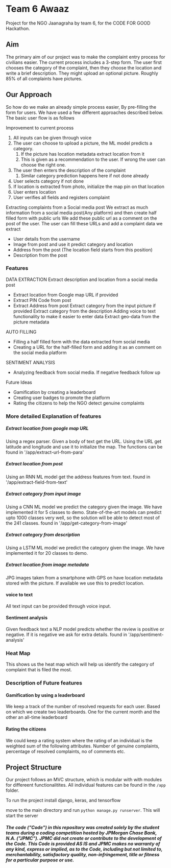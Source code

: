 # Team 6 Awaaz

Project for the NGO Jaanagraha by team 6, for the CODE FOR GOOD Hackathon.

## Aim
The primary aim of our project was to make the complaint entry process for civilians easier. The current process includes a 3-step form. The user first chooses the category 
of the complaint, then they choose the location and write a brief description. They might upload an optional picture. Roughly 85% of all complaints have pictures. 

## Our Approach 
So how do we make an already simple process easier, By pre-filling the form for users. We have used a few different approaches described below. The basic user flow is as follows 

Improvement to current process
1. All inputs can be given through voice
1. The user can choose to upload a picture, the ML model predicts a category. 
   1. If the picture has location metadata extract location from it
   1. This is given as a recommendation to the user. If wrong the user can choose the right one. 
1. The user then enters the description of the complaint
   1. Similar category prediction happens here if not done already
1. User selects category if not done
1. If location is extracted from photo, initialize the map pin on that location
1. User enters location
1. User verifies all fields and registers complaint

Extracting complaints from a Social media post
We extract as much information from a social media post(Any platform) and then create half filled form with public urls
We add these public url as a comment on the post of the user. The user can fill these URLs and add a complaint
data we extract
- User details from the username
- Image from post and use it predict category and location
- Address from the post (The location field starts from this position)
- Description from the post


### Features

DATA EXTRACTION
Extract description and location from a social media post
- Extract location from Google map URL if provided
- Extract PIN Code from post 
- Extract Address from post 
Extract category from the input picture if provided
Extract category from the description 
Adding voice to text functionality to make it easier to enter data
Extract geo-data from the picture metadata

AUTO FILLING
- Filling a half filled form with the data extracted from social media 
- Creating a URL for the half-filled form and adding it as an comment on the social media platform

SENTIMENT ANALYSIS
- Analyzing feedback from social media. If negative feedback follow up

Future Ideas
- Gamification by creating a leaderboard
- Creating user badges to promote the platform
- Rating the citizens to help the NGO detect genuine complaints

### More detailed Explanation of features

##### Extract location from google map URL
Using a regex parser. Given a body of text get the URL. Using the URL get latitude and longitude and use it to initialize the map. The functions can be found in '/app/extract-url-from-para'

##### Extract location from post
Using an RNN ML model get the address features from text. found in '/app/extract-field-from-text'

##### Extract category from input image 
Using a CNN ML model we predict the category given the image. We have implemented it for 5 classes to demo. State-of-the-art models can predict upto 1000 classes very well, so the solution will be able to detect most of the 241 classes. found in '/app/get-category-from-image'

##### Extract category from description
Using a LSTM ML model we predict the category given the image. We have implemented it for 20 classes to demo.

##### Extract location from image metadata
JPG images taken from a smartphone with GPS on have location metadata stored with the picture. If available we use this to predict location. 

#### voice to text 
All text input can be provided through voice input. 

#### Sentiment analysis
Given feedback text a NLP model predicts whether the review is positive or negative. If it is negative we ask for extra details. found in '/app/sentiment-analysis'

### Heat Map
This shows us the heat map which will help us identify the category of complaint that is filed the most.

### Description of Future features
#### Gamification by using a leaderboard
We keep a track of the number of resolved requests for each user. Based on which we create two leaderboards. One for the current month and the other an all-time leaderboard

#### Rating the citizens 
We could keep a rating system where the rating of an individual is the weighted sum of the following attributes. Number of genuine complaints, percentage of resolved complaints, no of comments etc.


## Project Structure
Our project follows an MVC structure, which is modular with with modules for differeent functionalitites.
All individual features can be found in the `/app` folder.

To run the project install django, keras, and tensorflow

move to the main directory and run `python manage.py runserver`. This will start the server 


##### The code ("Code") in this repository was created solely by the student teams during a coding competition hosted by JPMorgan Chase Bank, N.A. ("JPMC").						JPMC did not create or contribute to the development of the Code.  This Code is provided AS IS and JPMC makes no warranty of any kind, express or implied, as to the Code,						including but not limited to, merchantability, satisfactory quality, non-infringement, title or fitness for a particular purpose or use.